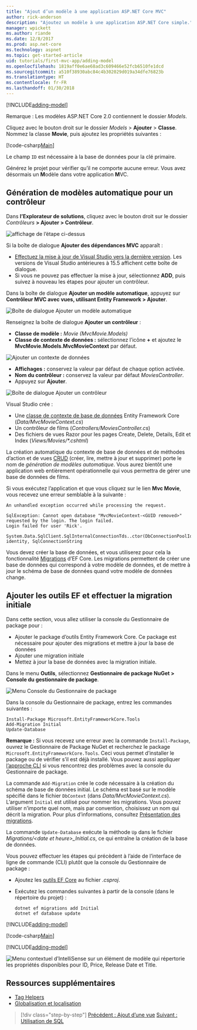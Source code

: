 ```yaml
---
title: "Ajout d’un modèle à une application ASP.NET Core MVC"
author: rick-anderson
description: "Ajoutez un modèle à une application ASP.NET Core simple."
manager: wpickett
ms.author: riande
ms.date: 12/8/2017
ms.prod: asp.net-core
ms.technology: aspnet
ms.topic: get-started-article
uid: tutorials/first-mvc-app/adding-model
ms.openlocfilehash: 1819aff0e6ae68ad3c609466e52fcb6510fe1dcd
ms.sourcegitcommit: a510f38930abc84c4b302029d019a34dfe76823b
ms.translationtype: HT
ms.contentlocale: fr-FR
ms.lasthandoff: 01/30/2018
---
```

[!INCLUDE[adding-model](../../includes/mvc-intro/adding-model1.md)]

Remarque : Les modèles ASP.NET Core 2.0 contiennent le dossier *Models*.

Cliquez avec le bouton droit sur le dossier *Models* > **Ajouter** > **Classe**. Nommez la classe **Movie**, puis ajoutez les propriétés suivantes :

[!code-csharp[Main](../../tutorials/first-mvc-app/start-mvc/sample/MvcMovie/Models/MovieNoEF.cs?name=snippet_1)]

Le champ `ID` est nécessaire à la base de données pour la clé primaire. 

Générez le projet pour vérifier qu’il ne comporte aucune erreur. Vous avez désormais un **M**odèle dans votre application **M**VC.

## <a name="scaffolding-a-controller"></a>Génération de modèles automatique pour un contrôleur

Dans **l’Explorateur de solutions**, cliquez avec le bouton droit sur le dossier *Contrôleurs* **> Ajouter > Contrôleur**.

![affichage de l’étape ci-dessus](adding-model/_static/add_controller.png)

Si la boîte de dialogue **Ajouter des dépendances MVC** apparaît :

* [Effectuez la mise à jour de Visual Studio vers la dernière version](https://www.visualstudio.com/downloads/). Les versions de Visual Studio antérieures à 15.5 affichent cette boîte de dialogue.
* Si vous ne pouvez pas effectuer la mise à jour, sélectionnez **ADD**, puis suivez à nouveau les étapes pour ajouter un contrôleur.

Dans la boîte de dialogue **Ajouter un modèle automatique**, appuyez sur **Contrôleur MVC avec vues, utilisant Entity Framework > Ajouter**.

![Boîte de dialogue Ajouter un modèle automatique](adding-model/_static/add_scaffold2.png)

Renseignez la boîte de dialogue **Ajouter un contrôleur** :

* **Classe de modèle :** *Movie (MvcMovie.Models)*
* **Classe de contexte de données :** sélectionnez l’icône **+** et ajoutez le **MvcMovie.Models.MvcMovieContext** par défaut.

![Ajouter un contexte de données](adding-model/_static/dc.png)

* **Affichages :** conservez la valeur par défaut de chaque option activée.
* **Nom du contrôleur :** conservez la valeur par défaut *MoviesController*.
* Appuyez sur **Ajouter**.

![Boîte de dialogue Ajouter un contrôleur](adding-model/_static/add_controller2.png)

Visual Studio crée :

* Une [classe de contexte de base de données](xref:data/ef-mvc/intro#create-the-database-context) Entity Framework Core (*Data/MvcMovieContext.cs*)
* Un contrôleur de films (*Controllers/MoviesController.cs*)
* Des fichiers de vues Razor pour les pages Create, Delete, Details, Edit et Index (*Views/Movies/&ast;.cshtml*)

La création automatique du contexte de base de données et de méthodes d’action et de vues [CRUD](https://wikipedia.org/wiki/Create,_read,_update_and_delete) (créer, lire, mettre à jour et supprimer) porte le nom de *génération de modèles automatique*. Vous aurez bientôt une application web entièrement opérationnelle qui vous permettra de gérer une base de données de films.

Si vous exécutez l’application et que vous cliquez sur le lien **Mvc Movie**, vous recevez une erreur semblable à la suivante :

```
An unhandled exception occurred while processing the request.

SqlException: Cannot open database "MvcMovieContext-<GUID removed>" requested by the login. The login failed.
Login failed for user 'Rick'.

System.Data.SqlClient.SqlInternalConnectionTds..ctor(DbConnectionPoolIdentity identity, SqlConnectionString 
```

Vous devez créer la base de données, et vous utiliserez pour cela la fonctionnalité [Migrations](xref:data/ef-mvc/migrations) d’EF Core. Les migrations permettent de créer une base de données qui correspond à votre modèle de données, et de mettre à jour le schéma de base de données quand votre modèle de données change.

## <a name="add-ef-tooling-and-perform-initial-migration"></a>Ajouter les outils EF et effectuer la migration initiale

Dans cette section, vous allez utiliser la console du Gestionnaire de package pour :

* Ajouter le package d’outils Entity Framework Core. Ce package est nécessaire pour ajouter des migrations et mettre à jour la base de données
* Ajouter une migration initiale
* Mettez à jour la base de données avec la migration initiale.

Dans le menu **Outils**, sélectionnez **Gestionnaire de package NuGet > Console du gestionnaire de package**.

<!-- following image shared with uid: tutorials/razor-pages/model -->
  ![Menu Console du Gestionnaire de package](adding-model/_static/pmc.png)

Dans la console du Gestionnaire de package, entrez les commandes suivantes :

``` PMC
Install-Package Microsoft.EntityFrameworkCore.Tools
Add-Migration Initial
Update-Database
```

**Remarque :** Si vous recevez une erreur avec la commande `Install-Package`, ouvrez le Gestionnaire de Package NuGet et recherchez le package `Microsoft.EntityFrameworkCore.Tools`. Ceci vous permet d’installer le package ou de vérifier s’il est déjà installé. Vous pouvez aussi appliquer [l’approche CLI](#cli) si vous rencontrez des problèmes avec la console du Gestionnaire de package.

La commande `Add-Migration` crée le code nécessaire à la création du schéma de base de données initial. Le schéma est basé sur le modèle spécifié dans le fichier `DbContext` (dans *Data/MvcMovieContext.cs*). L’argument `Initial` est utilisé pour nommer les migrations. Vous pouvez utiliser n’importe quel nom, mais par convention, choisissez un nom qui décrit la migration. Pour plus d’informations, consultez [Présentation des migrations](xref:data/ef-mvc/migrations#introduction-to-migrations).

La commande `Update-Database` exécute la méthode `Up` dans le fichier *Migrations/\<date et heure>_Initial.cs*, ce qui entraîne la création de la base de données.

<a name="cli"></a> Vous pouvez effectuer les étapes qui précèdent à l’aide de l’interface de ligne de commande (CLI) plutôt que la console du Gestionnaire de package :

* Ajoutez les [outils EF Core](xref:data/ef-mvc/migrations#entity-framework-core-nuget-packages-for-migrations) au fichier *.csproj*.
* Exécutez les commandes suivantes à partir de la console (dans le répertoire du projet) :

  ```console
  dotnet ef migrations add Initial
  dotnet ef database update
  ```     
  

[!INCLUDE[adding-model](../../includes/mvc-intro/adding-model3.md)]

[!code-csharp[Main](../../tutorials/first-mvc-app/start-mvc/sample/MvcMovie/Startup.cs?name=ConfigureServices&highlight=6-7)]

[!INCLUDE[adding-model](../../includes/mvc-intro/adding-model4.md)]

![Menu contextuel d’IntelliSense sur un élément de modèle qui répertorie les propriétés disponibles pour ID, Price, Release Date et Title.](adding-model/_static/ints.png)

## <a name="additional-resources"></a>Ressources supplémentaires

* [Tag Helpers](xref:mvc/views/tag-helpers/intro)
* [Globalisation et localisation](xref:fundamentals/localization)

>[!div class="step-by-step"]
[Précédent : Ajout d’une vue](adding-view.md)
[Suivant : Utilisation de SQL](working-with-sql.md)  
